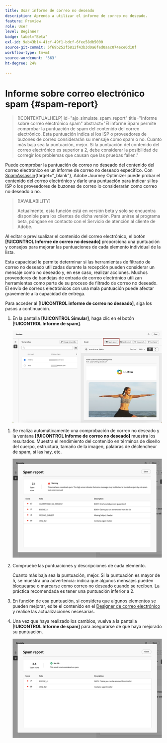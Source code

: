 ```yaml
---
title: Usar informe de correo no deseado
description: Aprenda a utilizar el informe de correo no deseado.
feature: Preview
role: User
level: Beginner
badge: label="Beta"
exl-id: 9ab43b14-41cf-49f1-bdcf-6fee58db5000
source-git-commit: 5f69b252f5812f43b3d0a6fed0aac074ece0d10f
workflow-type: tm+mt
source-wordcount: '363'
ht-degree: 24%

---
```


# Informe sobre correo electrónico spam {#spam-report}

>[!CONTEXTUALHELP]
>id="ajo_simulate_spam_report"
>title="Informe sobre correo electrónico spam"
>abstract="El informe Spam permite comprobar la puntuación de spam del contenido del correo electrónico. Esta puntuación indica si los ISP o proveedores de buzones de correo considerarán su mensaje como spam o no. Cuanto más baja sea la puntuación, mejor. Si la puntuación del contenido del correo electrónico es superior a 2, debe considerar la posibilidad de corregir los problemas que causan que las pruebas fallen."

Puede comprobar la puntuación de correo no deseado del contenido del correo electrónico en un informe de correo no deseado específico. Con [SpamAssassin](https://spamassassin.apache.org/){target="_blank"}, Adobe Journey Optimizer puede probar el contenido del correo electrónico y darle una puntuación para indicar si los ISP o los proveedores de buzones de correo lo considerarán como correo no deseado o no.

>[!AVAILABILITY]
>
>Actualmente, esta función está en versión beta y solo se encuentra disponible para los clientes de dicha versión. Para unirse al programa beta, póngase en contacto con el Servicio de atención al cliente de Adobe.

Al editar o previsualizar el contenido del correo electrónico, el botón **[!UICONTROL Informe de correo no deseado]** proporciona una puntuación y consejos para mejorar las puntuaciones de cada elemento individual de la lista.

Esta capacidad le permite determinar si las herramientas de filtrado de correo no deseado utilizadas durante la recepción pueden considerar un mensaje como no deseado y, en ese caso, realizar acciones. Muchos proveedores de bandejas de entrada de correo electrónico utilizan herramientas como parte de su proceso de filtrado de correo no deseado. El envío de correos electrónicos con una mala puntuación puede afectar gravemente a la capacidad de entrega.

Para acceder al **[!UICONTROL informe de correo no deseado]**, siga los pasos a continuación.

1. En la pantalla **[!UICONTROL Simular]**, haga clic en el botón **[!UICONTROL Informe de spam]**.

   ![](assets/spam-report-button.png)

<!--
    You can also open the [Email Designer](../email/content-from-scratch.md), click the **[!UICONTROL More]** button and select **[!UICONTROL Check spam score]** from the menu.

    ![](assets/spam-report-check-score.png)
-->

1. Se realiza automáticamente una comprobación de correo no deseado y la ventana **[!UICONTROL Informe de correo no deseado]** muestra los resultados. Muestra el rendimiento del contenido en términos de diseño del cuerpo, estructura, tamaño de la imagen, palabras de déclencheur de spam, si las hay, etc.

   ![](assets/spam-report-high-score.png)

1. Compruebe las puntuaciones y descripciones de cada elemento.

   Cuanto más baja sea la puntuación, mejor. Si la puntuación es mayor de 5, se muestra una advertencia: indica que algunos mensajes pueden bloquearse o marcarse como correo no deseado cuando se reciben. La práctica recomendada es tener una puntuación inferior a 2.

1. En función de esa puntuación, si considera que algunos elementos se pueden mejorar, edite el contenido en el [Designer de correo electrónico](../email/content-from-scratch.md) y realice las actualizaciones necesarias.

1. Una vez que haya realizado los cambios, vuelva a la pantalla **[!UICONTROL Informe de spam]** para asegurarse de que haya mejorado su puntuación.

   ![](assets/spam-report-low-score.png)

<!--You can also check the message's alerts for warnings on potential risk of spam detection. Follow the steps below.

1. Click the **[!UICONTROL Alerts]** button on top right of the screen. [Learn more on email alerts](../email/create-email.md#check-email-alerts)

1. If **[!UICONTROL Spam checker alert]** is displayed, you should check your content for a potential risk of spam using the **[!UICONTROL Spam report]** feature as detailed above.

    ![](assets/spam-report-alert.png)
-->

